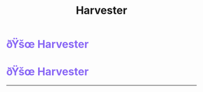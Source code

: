﻿---
lang: en-US
title: Harvester
prev: 
next: Medusa
---
# <font color="#8a68f5">ðŸšœ <b>Harvester</b></font> <Badge text="Trickery" type="tip" vertical="middle"/>
# <font color="#8a68f5">ðŸšœ <b>Harvester</b></font> <Badge text="Trickery" type="tip" vertical="middle"/>
---



